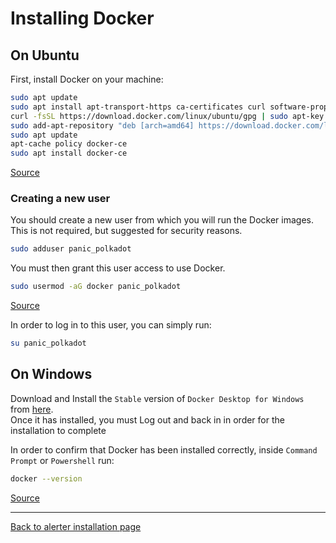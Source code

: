 # Installing Docker

## On Ubuntu
First, install Docker on your machine:
```bash
sudo apt update
sudo apt install apt-transport-https ca-certificates curl software-properties-common
curl -fsSL https://download.docker.com/linux/ubuntu/gpg | sudo apt-key add -
sudo add-apt-repository "deb [arch=amd64] https://download.docker.com/linux/ubuntu bionic stable"
sudo apt update
apt-cache policy docker-ce
sudo apt install docker-ce
```
[Source](https://www.digitalocean.com/community/tutorials/how-to-install-and-use-docker-on-ubuntu-18-04#step-1-%E2%80%94-installing-docker)

### Creating a new user
You should create a new user from which you will run the Docker images. This is not required, but suggested for security reasons.
```bash
sudo adduser panic_polkadot
```

You must then grant this user access to use Docker.
```bash
sudo usermod -aG docker panic_polkadot
```
[Source](https://www.digitalocean.com/community/tutorials/how-to-install-and-use-docker-on-ubuntu-18-04#step-2-%E2%80%94-executing-the-docker-command-without-sudo-\(optional\))

In order to log in to this user, you can simply run:
```bash
su panic_polkadot
```

## On Windows
Download and Install the `Stable` version of `Docker Desktop for Windows` from [here](https://hub.docker.com/editions/community/docker-ce-desktop-windows).\
Once it has installed, you must Log out and back in in order for the installation to complete

In order to confirm that Docker has been installed correctly, inside `Command Prompt` or `Powershell` run:
```bash
docker --version
```
[Source](https://docs.docker.com/docker-for-windows/)

---
[Back to alerter installation page](INSTALL_AND_RUN.md)